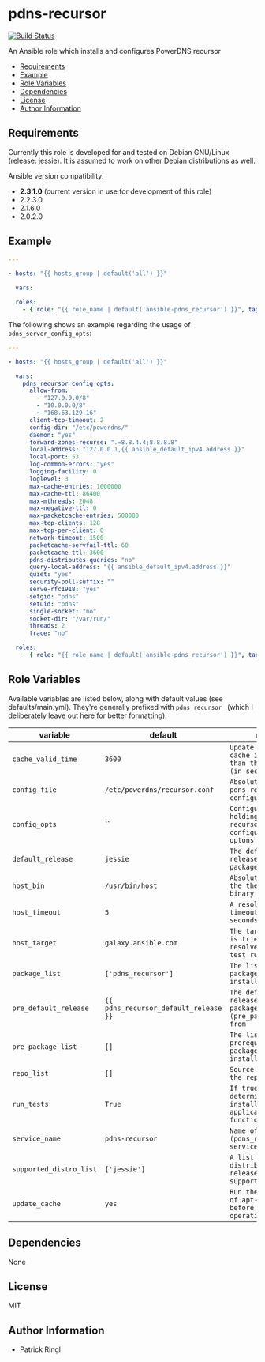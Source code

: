 # pdns-recursor

[![Build Status](https://travis-ci.org/pari-/ansible-pdns-recursor.svg?branch=master)](https://travis-ci.org/pari-/ansible-pdns-recursor)

An Ansible role which installs and configures PowerDNS recursor

<!-- toc -->

- [Requirements](#requirements)
- [Example](#example)
- [Role Variables](#role-variables)
- [Dependencies](#dependencies)
- [License](#license)
- [Author Information](#author-information)

<!-- tocstop -->

## Requirements

Currently this role is developed for and tested on Debian GNU/Linux (release: jessie). It is assumed to work on other Debian distributions as well.

Ansible version compatibility:

- __2.3.1.0__ (current version in use for development of this role) 
- 2.2.3.0
- 2.1.6.0
- 2.0.2.0

## Example

```yaml
---

- hosts: "{{ hosts_group | default('all') }}"

  vars:

  roles:
    - { role: "{{ role_name | default('ansible-pdns_recursor') }}", tags: ['pdns_recursor'] }

```

The following shows an example regarding the usage of `pdns_server_config_opts`:

```yaml
---

- hosts: "{{ hosts_group | default('all') }}"

  vars:
    pdns_recursor_config_opts:
      allow-from:
        - "127.0.0.0/8"
        - "10.0.0.0/8"
        - "168.63.129.16"
      client-tcp-timeout: 2
      config-dir: "/etc/powerdns/"
      daemon: "yes"
      forward-zones-recurse: ".=8.8.4.4;8.8.8.8"
      local-address: "127.0.0.1,{{ ansible_default_ipv4.address }}"
      local-port: 53
      log-common-errors: "yes"
      logging-facility: 0
      loglevel: 3
      max-cache-entries: 1000000
      max-cache-ttl: 86400
      max-mthreads: 2048
      max-negative-ttl: 0
      max-packetcache-entries: 500000
      max-tcp-clients: 128
      max-tcp-per-client: 0
      network-timeout: 1500
      packetcache-servfail-ttl: 60
      packetcache-ttl: 3600
      pdns-distributes-queries: "no"
      query-local-address: "{{ ansible_default_ipv4.address }}"
      quiet: "yes"
      security-poll-suffix: ""
      serve-rfc1918: "yes"
      setgid: "pdns"
      setuid: "pdns"
      single-socket: "no"
      socket-dir: "/var/run/"
      threads: 2
      trace: "no"

  roles:
    - { role: "{{ role_name | default('ansible-pdns_recursor') }}", tags: ['pdns_recursor'] }
```

## Role Variables

Available variables are listed below, along with default values (see defaults/main.yml). They're generally prefixed with `pdns_recursor_` (which I deliberately leave out here for better formatting).

variable | default | notes
-------- | ------- | -----
`cache_valid_time` | `3600` | `Update the apt cache if its older than the set value (in seconds)`
`config_file` | `/etc/powerdns/recursor.conf` | `Absolute path to pdns_recursor's configuration file`
`config_opts` | `` | `Configuration hash holding pdns-recursors's configuration optons`
`default_release` | `jessie` | `The default release to install packages from`
`host_bin` | `/usr/bin/host` | `Absolute path to the the 'host'-binary`
`host_timeout` | `5` | `A resolving timeout (in seconds)`
`host_target` | `galaxy.ansible.com` | `The target which is tried to become resolved in the test run`
`package_list` | `['pdns_recursor']` | `The list of packages to be installed`
`pre_default_release` | `{{ pdns_recursor_default_release }}` | `The default release to install packages (pre_package_list) from`
`pre_package_list` | `[]` | `The list of prerequisite packages to be installed`
`repo_list` | `[]` | `Source string for the repositories`
`run_tests` | `True` | `If true, try to determine the installed application's functionality`
`service_name` | `pdns-recursor` | `Name of the (pdns_recursor) service`
`supported_distro_list` | `['jessie']` | `A list of distribution releases this role supports`
`update_cache` | `yes` | `Run the equivalent of apt-get update before the operation`

## Dependencies

None

## License

MIT

## Author Information

* Patrick Ringl

